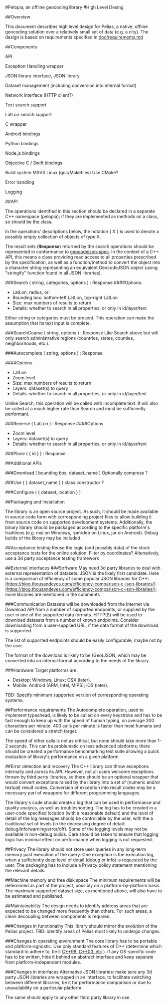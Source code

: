 #Pelopia, an offline geocoding library
#High Level Desing

##Overview

This document describes high level design for Pelias, a native, offline geocoding solution over a relatively small set of data (e.g. a city). 
The design is based on requirements specified in [doc/requirements.md](https://github.com/boshkins/pelopia/blob/master/doc/requirements.md)


##Components

API

Exception Handling wrapper

JSON library interface, JSON library

Dataset management (including conversion into internal format)

Network interface (HTTP client?)

Text search support

LatLon search support

C wrapper

Android bindings 

Python bindings

Node.js bindings

Objective C / Swift bindings

Build system
MSVS
Linux (gcc/Makefiles)
Use CMake? 

Error handling

Logging


##API

The operations identified in this section should be declared in a separate C++ namespace (pelopia); if they are implemented as methods on a class, so should be the class.

In the operations' descriptions below, the notation { X } is used to denote a possibly empty collection of objects of type X.  

The result sets (**Response**) returned by the search operations should be represented in conformance to [geocodejson-spec](https://github.com/geocoders/geocodejson-spec). In the context of a C++ API, this means a class providing read access to all properties prescribed by the specification, as well as a function/method to convert the object into a character string representing an equivalent GeocodeJSON object (using "stringify" function found in all JSON libraries).

###Search ( string, categories, options ) : Response
####Options:
- LatLon, radius, or:
- Bounding box: bottom-left LatLon, top-right LatLon
- Size: max numbers of results to return
- Details: whether to search in all properties, or only in id/layer/text

Either string or categories must be present.
This operation can make the assumption that its text input is complete. 

###SearchCoarse ( string, options ) : Response
 Like Search above but will only search administrative regions (countries, states, counties, neighborhoods, etc.).

###Autocomplete ( string, options ) : Response

####Options
- LatLon
- Zoom level
- Size: max numbers of results to return
- Layers: dataset(s) to query
- Details: whether to search in all properties, or only in id/layer/text

Unlike Search, this operation will be called with incomplete text. It will also be called at a much higher rate than Search and must be sufficiently performant.  


###Reverse ( LatLon ) : Response
####Options
- Zoom level
- Layers: dataset(s) to query
- Details: whether to search in all properties, or only in id/layer/text

###Place ( { id } ) : Response


##Additional APIs

###Download ( bounding box, dataset_name )
Optionally compress ?

###Use ( { dataset_name } )
class constructor ?

###Configure ( { dataset_location } )


##Packaging and Installation

The library is an open source project. As such, it should be made available in source code form with corresponding project files to allow building it from source code on supported development systems. 
Additionally, the binary library should be packaged according to the specific platform's traditions (e.g. msi on Windows, rpm/deb on Linux, jar on Android). Debug builds of the library may be included.     

##Acceptance testing
Reuse the logic (and possibly data) of the stock acceptance tests for the online solution. Filter by coordinates?
Altenatively, use a 3d party acceptance testing framework

##External interfaces
###Software
May need 3d party libraries to deal with external representation of datasets. JSON is the likely first candidate. 
Here is a comparison of efficiency of some popular JSON libraries for C++: [https://blog.thousandeyes.com/efficiency-comparison-c-json-libraries/](https://blog.thousandeyes.com/efficiency-comparison-c-json-libraries/); more libraries are mentioned in the comments

###Communication
Datasets will be downloaded from the Internet via Download API from a number of supported endpoints, or supplied by the user in one of the supported data formats. 
HTTP(S) will be used to download datasets from a number of known endpoints. 
Consider downloading from a user-supplied URL, if the data format of the download is supported.

The list of supported endpoints should be easily configurable, maybe not by the user. 

The format of the download is likely to be (Geo)JSON, which may be converted into an internal format according to the needs of the library.

###Hardware
Target platforms are:
 
- Desktop: Windows, Linux; OSX (later). 
- Mobile: Android (ARM, Intel, MIPS); iOS (later).

TBD: Specify minimum supported version of corresponding operating systems.

##Performance requirements
The Autocomplete operation, used to implement typeahead, is likely to be called on every keystroke and has to be fast enough to keep up with the speed of human typing, on average 200 characters per minute. 400 calls per minute is faster than most humans and can be considered a stretch target.

The speed of other calls is not as critical, but none should take more than 1-2 seconds. This can be problematic on less advanced platforms; there should be created a performance benchmarking test suite allowing a quick evaluation of library's performance on a given platform. 

##Error detection and recovery
The C++ library can throw exceptions internally and across its API. However, not all users welcome exceptions thrown by third party libraries, so there should be an optional wrapper that would convert exceptions raised by the library into a set of (numeric and/or textual) result codes.
Conversion of exception into result codes may be a necessary part of wrappers for different programming languages.

The library's code should create a log that can be used in performance and quality analysis, as well as troubleshooting. The log has to be created in a user-code specified location (with a reasonable default) and the level of detail of the log messages should be controllable by the user, with the a traditional set of levels (in the decreasing degree of detail: debug/info/warning/error/off). Some of the logging levels may not be available in non-debug builds. Care should be taken to ensure that logging logic has minimal effect on performance when logging is not requested. 

##Privacy
The library should not store user queries in any long-term memory past execution of the query. One exception is the execution log, when a sufficiently deep level of detail (debug or info) is requested by the user. The packaging has to include a Privacy policy statement mentioning the relevant details.

##Machine memory and free disk space
The minimum requirements will be determined as part of the project, possibly on a platform-by-platform basis. The maximum supported dataset size, as mentioned above, will also have to be estimated and published.

##Maintainability
The design needs to identify address areas that are expected to be changed more frequently than others. For such areas, a clean decoupling between components is required. 

###Changes in functionality
This library should mirror the evolution of the Pelias project. 
TBD: identify areas of Pelias most likely to undergo changes. 

###Changes in operating environment
The core library has to be portable and platform-agnostic. Use only standard features of C++ (determine which standard to adhere to, be it  [C++98, C++03, etc](https://en.wikipedia.org/wiki/C%2B%2B) ). If any OS-specific code has to be written, hide it behind an abstract interface and keep separate from platform-independent modules. 
 
###Changes in interfaces
Alternative JSON libraries: make sure any 3d party JSON libraries are wrapped in an interface, to facilitate switching between different libraries, be it for performance comparison or due to unavailability on a particular platform.

The same should apply to any other third party library in use. 
